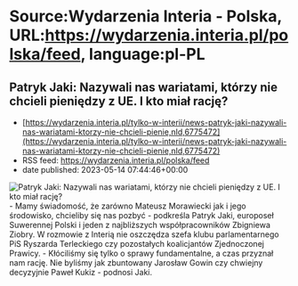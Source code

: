 # Source:Wydarzenia Interia - Polska, URL:https://wydarzenia.interia.pl/polska/feed, language:pl-PL

## Patryk Jaki: Nazywali nas wariatami, którzy nie chcieli pieniędzy z UE. I kto miał rację?
 - [https://wydarzenia.interia.pl/tylko-w-interii/news-patryk-jaki-nazywali-nas-wariatami-ktorzy-nie-chcieli-pienie,nId,6775472](https://wydarzenia.interia.pl/tylko-w-interii/news-patryk-jaki-nazywali-nas-wariatami-ktorzy-nie-chcieli-pienie,nId,6775472)
 - RSS feed: https://wydarzenia.interia.pl/polska/feed
 - date published: 2023-05-14 07:44:46+00:00

<p><a href="https://wydarzenia.interia.pl/tylko-w-interii/news-patryk-jaki-nazywali-nas-wariatami-ktorzy-nie-chcieli-pienie,nId,6775472"><img align="left" alt="Patryk Jaki: Nazywali nas wariatami, którzy nie chcieli pieniędzy z UE. I kto miał rację?" src="https://i.iplsc.com/patryk-jaki-nazywali-nas-wariatami-ktorzy-nie-chcieli-pienie/000H5BZUBAHJBXQY-C321.jpg" /></a>- Mamy świadomość, że zarówno Mateusz Morawiecki jak i jego środowisko, chcieliby się nas pozbyć - podkreśla Patryk Jaki, europoseł Suwerennej Polski i jeden z najbliższych współpracowników Zbigniewa Ziobry. W rozmowie z Interią nie oszczędza szefa klubu parlamentarnego PiS Ryszarda Terleckiego czy pozostałych koalicjantów Zjednoczonej Prawicy. - Kłóciliśmy się tylko o sprawy fundamentalne, a czas przyznał nam rację. Nie byliśmy jak zbuntowany Jarosław Gowin czy chwiejny decyzyjnie Paweł Kukiz - podnosi Jaki.  </p><br clear="all" />

